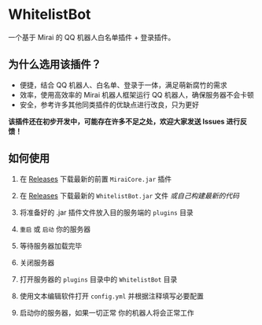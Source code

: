 # WhitelistBot
一个基于 Mirai 的 QQ 机器人白名单插件 + 登录插件。

## 为什么选用该插件？

- 便捷，结合 QQ 机器人、白名单、登录于一体，满足萌新腐竹的需求
- 效率，使用高效率的 Mirai 机器人框架运行 QQ 机器人，确保服务器不会卡顿
- 安全，参考许多其他同类插件的优缺点进行改良，只为更好

**该插件还在初步开发中，可能存在许多不足之处，欢迎大家发送 Issues 进行反馈！**

## 如何使用

1. 在 [Releases](//github.com/1689295608/WhitelistBot/releases) 下载最新的前置 `MiraiCore.jar` 插件

2. 在 [Releases](//github.com/1689295608/WhitelistBot/releases) 下载最新的 `WhitelistBot.jar` 文件 *或自己构建最新的代码*

3. 将准备好的 .jar 插件文件放入目的服务端的 `plugins` 目录

4. `重启` 或 `启动` 你的服务器

5. 等待服务器加载完毕

6. 关闭服务器

7. 打开服务器的 `plugins` 目录中的 `WhitelistBot` 目录

8. 使用文本编辑软件打开 `config.yml` 并根据注释填写必要配置

9. 启动你的服务器，如果一切正常 你的机器人将会正常工作
